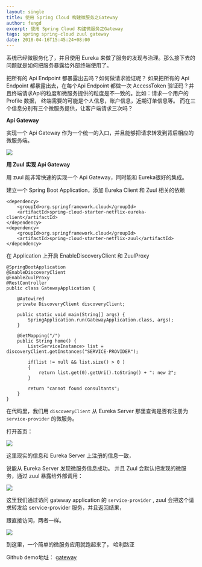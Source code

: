 ```yaml
---
layout: single
title: 使用 Spring Cloud 构建微服务之Gateway
author: fengd
excerpt: 使用 Spring Cloud 构建微服务之Gateway
tags: spring spring-cloud zuul gateway
date: 2018-04-16T15:45:24+08:00
---
```



系统已经微服务化了，并且使用 Eureka 来做了服务的发现与治理。那么接下去的问题就是如何把服务暴露给外部终端使用了。

把所有的 Api Endpoint 都暴露出去吗？如何做请求验证呢？ 如果把所有的 Api Endpoint 都暴露出去，在每个Api Endpoint
都做一次 AccessToken 验证码？并且终端请求Api的粒度和微服务提供的粒度是不一致的。比如：请求一个用户的 Profile 数据，
终端需要的可能是个人信息，账户信息，近期订单信息等。 而在三个信息分别有三个微服务提供，让客户端请求三次吗？

**Api Gateway**

实现一个 Api Gateway 作为一个统一的入口，并且能够把请求转发到背后相应的微服务端。

![](https://cdn-images-1.medium.com/max/1600/1*UT0vkwQSbCH5rQMia4sojg.png)

**用 Zuul 实现 Api Gateway**

用 zuul 能非常快速的实现一个 Api Gateway，同时能和 Eureka很好的集成。

建立一个 Spring Boot Application，添加 Eureka Client 和 Zuul 相关的依赖

```
<dependency>
    <groupId>org.springframework.cloud</groupId>
    <artifactId>spring-cloud-starter-netflix-eureka-client</artifactId>
</dependency>
<dependency>
    <groupId>org.springframework.cloud</groupId>
    <artifactId>spring-cloud-starter-netflix-zuul</artifactId>
</dependency>
```


在 Application 上开启 EnableDiscoveryClient 和 ZuulProxy

```
@SpringBootApplication
@EnableDiscoveryClient
@EnableZuulProxy
@RestController
public class GatewayApplication {

    @Autowired
    private DiscoveryClient discoveryClient;

    public static void main(String[] args) {
        SpringApplication.run(GatewayApplication.class, args);
    }

    @GetMapping("/")
    public String home() {
        List<ServiceInstance> list = discoveryClient.getInstances("SERVICE-PROVIDER");

        if(list != null && list.size() > 0 )
        {
            return list.get(0).getUri().toString() + ": new 2";
        }

        return "cannot found consultants";
    }
}
```
    

在代码里，我们用 `discoveryClient` 从 Eureka Server 那里查询是否有注册为 `service-provider` 的微服务。

打开首页：

![](https://cdn-images-1.medium.com/max/1600/1*Wktlsidrk8FadV8DSku9Lw.png)

这里现实的信息和 Eureka Server 上注册的信息一致，

说能从 Eureka Server 发现微服务信息成功。 并且 Zuul 会默认把发现的微服务，通过 zuul 暴露给外部调用：

![](https://cdn-images-1.medium.com/max/1600/1*4ebYDW4h_TfG_JlWHL325g.png)

这里我们通过访问 gateway application 的 `service-provider` , zuul 会把这个请求转发给
service-provider 服务，并且返回结果，

跟直接访问，两者一样。

![](https://cdn-images-1.medium.com/max/1600/1*hbk6Q63f9hOYvCzNcjyTQw.png)

到这里，一个简单的微服务应用就跑起来了， 哈利路亚

Github demo地址： [gateway](https://github.com/jun1st/gateway)


